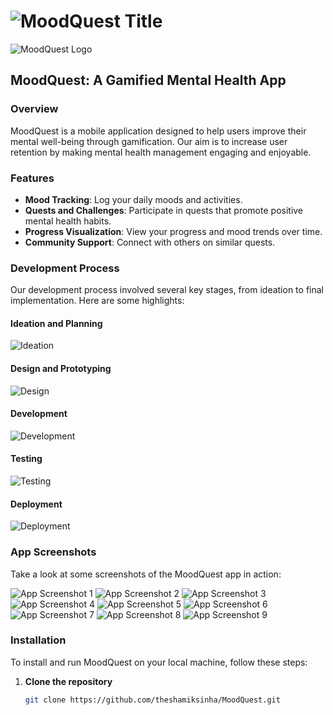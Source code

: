 # ![MoodQuest Title](./pics/title.png)

![MoodQuest Logo](./pics/logo.png)

## MoodQuest: A Gamified Mental Health App

### Overview
MoodQuest is a mobile application designed to help users improve their mental well-being through gamification. Our aim is to increase user retention by making mental health management engaging and enjoyable.

### Features
- **Mood Tracking**: Log your daily moods and activities.
- **Quests and Challenges**: Participate in quests that promote positive mental health habits.
- **Progress Visualization**: View your progress and mood trends over time.
- **Community Support**: Connect with others on similar quests.

### Development Process
Our development process involved several key stages, from ideation to final implementation. Here are some highlights:

#### Ideation and Planning
![Ideation](./pics/pic1.png)

#### Design and Prototyping
![Design](./pics/pic2.png)

#### Development
![Development](./pics/pic3.png)

#### Testing
![Testing](./pics/pic4.png)

#### Deployment
![Deployment](./pics/pic5.png)

### App Screenshots
Take a look at some screenshots of the MoodQuest app in action:

![App Screenshot 1](./pics/pic6.png)
![App Screenshot 2](./pics/pic7.png)
![App Screenshot 3](./pics/pic8.png)
![App Screenshot 4](./pics/pic9.png)
![App Screenshot 5](./pics/pic10.png)
![App Screenshot 6](./pics/pic11.png)
![App Screenshot 7](./pics/pic12.png)
![App Screenshot 8](./pics/pic13.png)
![App Screenshot 9](./pics/pic14.png)

### Installation
To install and run MoodQuest on your local machine, follow these steps:

1. **Clone the repository**
   ```bash
   git clone https://github.com/theshamiksinha/MoodQuest.git

